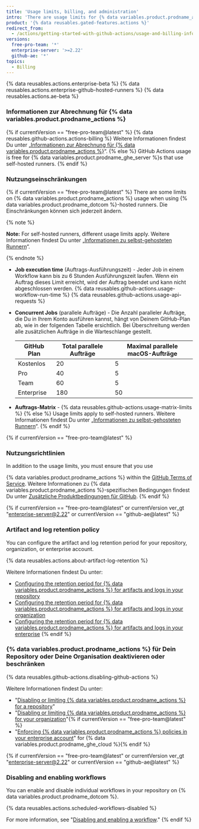 ```yaml
---
title: 'Usage limits, billing, and administration'
intro: 'There are usage limits for {% data variables.product.prodname_actions %} workflows. Usage charges apply to repositories that go beyond the amount of free minutes and storage for a repository.'
product: '{% data reusables.gated-features.actions %}'
redirect_from:
  - /actions/getting-started-with-github-actions/usage-and-billing-information-for-github-actions
versions:
  free-pro-team: '*'
  enterprise-server: '>=2.22'
  github-ae: '*'
topics:
  - Billing
---
```


{% data reusables.actions.enterprise-beta %}
{% data reusables.actions.enterprise-github-hosted-runners %}
{% data reusables.actions.ae-beta %}

### Informationen zur Abrechnung für {% data variables.product.prodname_actions %}

{% if currentVersion == "free-pro-team@latest" %}
{% data reusables.github-actions.actions-billing %} Weitere Informationen findest Du unter „[Informationen zur Abrechnung für {% data variables.product.prodname_actions %}](/github/setting-up-and-managing-billing-and-payments-on-github/about-billing-for-github-actions)“.
{% else %}
GitHub Actions usage is free for
{% data variables.product.prodname_ghe_server %}s that use self-hosted runners.
{% endif %}

### Nutzungseinschränkungen

{% if currentVersion == "free-pro-team@latest" %}
There are some limits on
{% data variables.product.prodname_actions %} usage when using {% data variables.product.prodname_dotcom %}-hosted runners. Die Einschränkungen können sich jederzeit ändern.

{% note %}

**Note:** For self-hosted runners, different usage limits apply. Weitere Informationen findest Du unter „[Informationen zu selbst-gehosteten Runnern](/actions/hosting-your-own-runners/about-self-hosted-runners/#usage-limits)“.

{% endnote %}

- **Job execution time** (Auftrags-Ausführungszeit) - Jeder Job in einem Workflow kann bis zu 6 Stunden Ausführungszeit laufen. Wenn ein Auftrag dieses Limit erreicht, wird der Auftrag beendet und kann nicht abgeschlossen werden.
{% data reusables.github-actions.usage-workflow-run-time %}
{% data reusables.github-actions.usage-api-requests %}
- **Concurrent Jobs** (parallele Aufträge) - Die Anzahl paralleler Aufträge, die Du in Ihrem Konto ausführen kannst, hängt von Deinem GitHub-Plan ab, wie in der folgenden Tabelle ersichtlich. Bei Überschreitung werden alle zusätzlichen Aufträge in die Warteschlange gestellt.

  | GitHub Plan | Total parallele Aufträge | Maximal parallele macOS-Aufträge |
  | ----------- | ------------------------ | -------------------------------- |
  | Kostenlos   | 20                       | 5                                |
  | Pro         | 40                       | 5                                |
  | Team        | 60                       | 5                                |
  | Enterprise  | 180                      | 50                               |
- **Auftrags-Matrix** - {% data reusables.github-actions.usage-matrix-limits %}
{% else %}
Usage limits apply to self-hosted runners. Weitere Informationen findest Du unter „[Informationen zu selbst-gehosteten Runnern](/actions/hosting-your-own-runners/about-self-hosted-runners/#usage-limits)“.
{% endif %}

{% if currentVersion == "free-pro-team@latest" %}
### Nutzungsrichtlinien
In addition to the usage limits, you must ensure that you use

{% data variables.product.prodname_actions %} within the [GitHub Terms of Service](/articles/github-terms-of-service/). Weitere Informationen zu {% data variables.product.prodname_actions %}-spezifischen Bedingungen findest Du unter [Zusätzliche Produktbedingungen für GitHub](/github/site-policy/github-additional-product-terms#a-actions-usage).
{% endif %}

{% if currentVersion == "free-pro-team@latest" or currentVersion ver_gt "enterprise-server@2.22" or currentVersion == "github-ae@latest" %}
### Artifact and log retention policy

You can configure the artifact and log retention period for your repository, organization, or enterprise account.

{% data reusables.actions.about-artifact-log-retention %}

Weitere Informationen findest Du unter:

- [Configuring the retention period for {% data variables.product.prodname_actions %} for artifacts and logs in your repository](/github/administering-a-repository/configuring-the-retention-period-for-github-actions-artifacts-and-logs-in-your-repository)
- [Configuring the retention period for {% data variables.product.prodname_actions %} for artifacts and logs in your organization](/organizations/managing-organization-settings/configuring-the-retention-period-for-github-actions-artifacts-and-logs-in-your-organization)
- [Configuring the retention period for {% data variables.product.prodname_actions %} for artifacts and logs in your enterprise](/github/setting-up-and-managing-your-enterprise/configuring-the-retention-period-for-github-actions-artifacts-and-logs-in-your-enterprise-account)
{% endif %}

### {% data variables.product.prodname_actions %} für Dein Repository oder Deine Organisation deaktivieren oder beschränken

{% data reusables.github-actions.disabling-github-actions %}

Weitere Informationen findest Du unter:
- "[Disabling or limiting {% data variables.product.prodname_actions %} for a repository](/github/administering-a-repository/disabling-or-limiting-github-actions-for-a-repository)"
- "[Disabling or limiting {% data variables.product.prodname_actions %} for your organization](/organizations/managing-organization-settings/disabling-or-limiting-github-actions-for-your-organization)"{% if currentVersion == "free-pro-team@latest" %}
- "[Enforcing {% data variables.product.prodname_actions %} policies in your enterprise account](/github/setting-up-and-managing-your-enterprise/enforcing-github-actions-policies-in-your-enterprise-account)" for {% data variables.product.prodname_ghe_cloud %}{% endif %}

{% if currentVersion == "free-pro-team@latest" or currentVersion ver_gt "enterprise-server@2.22" or currentVersion == "github-ae@latest" %}
### Disabling and enabling workflows

You can enable and disable individual workflows in your repository on {% data variables.product.prodname_dotcom %}.

{% data reusables.actions.scheduled-workflows-disabled %}

For more information, see "[Disabling and enabling a workflow](/actions/managing-workflow-runs/disabling-and-enabling-a-workflow)."
{% endif %}
